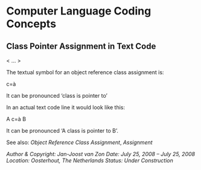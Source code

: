﻿Computer Language Coding Concepts
=================================

## **Class Pointer Assignment in Text Code**
< … >

The textual symbol for an object reference class assignment is:

c=à

It can be pronounced ‘class is pointer to’

In an actual text code line it would look like this:

A  c=à  B

It can be pronounced ‘A class is pointer to B’.

See also: *Object Reference Class Assignment*, *Assignment*


*Author & Copyright: Jan-Joost van Zon        Date: July 25, 2008 – July 25, 2008        Location: Oosterhout, The Netherlands        Status: Under Construction*

